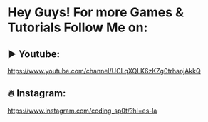 # Hey Guys! For more Games & Tutorials Follow Me on:
## ▶️ Youtube:
https://www.youtube.com/channel/UCLqXQLK6zKZg0trhanjAkkQ

## 🔥 Instagram:
https://www.instagram.com/coding_sp0t/?hl=es-la
